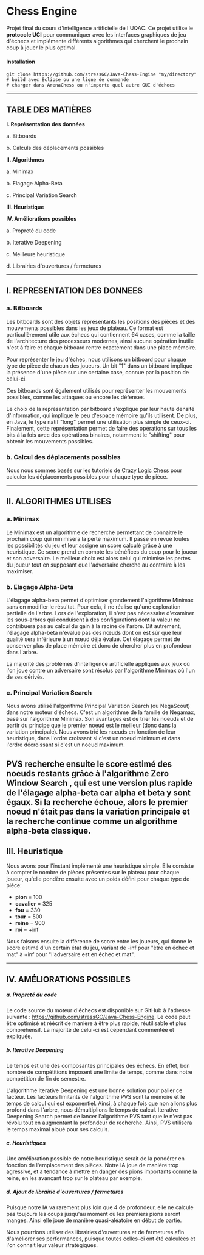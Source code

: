 # Chess Engine

Projet final du cours d'intelligence artificielle de l'UQAC. Ce projet utilise le **protocole UCI** pour communiquer avec les interfaces graphiques de jeu d'échecs et implémente différents algorithmes qui cherchent le prochain coup à jouer le plus optimal.

#### Installation
```
git clone https://github.com/stressGC/Java-Chess-Engine "my/directory"
# build avec Eclipse ou une ligne de commande
# charger dans ArenaChess ou n'importe quel autre GUI d'échecs
```
---

## TABLE DES MATIÈRES

**I.  Représentation des données**

a. Bitboards

b. Calculs des déplacements possibles

**II.  Algorithmes**

a. Minimax

b. Elagage Alpha-Beta

c. Principal Variation Search

**III.  Heuristique**

**IV.  Améliorations possibles**

a. Propreté du code

b. Iterative Deepening

c. Meilleure heuristique

d. Librairies d'ouvertures / fermetures

---

## I. REPRESENTATION DES DONNEES

### a. Bitboards

Les bitboards sont des objets représentants les positions des pièces et des
mouvements possibles dans les jeux de plateau. Ce format est particulièrement
utile aux échecs qui contiennent 64 cases, comme la taille de l'architecture des
processeurs modernes, ainsi aucune opération inutile n'est à faire et chaque
bitboard rentre exactement dans une place mémoire.

Pour représenter le jeu d'échec, nous utilisons un bitboard pour chaque type de
pièce de chacun des joueurs. Un bit "1" dans un bitboard implique la présence
d'une pièce sur une certaine case, connue par la position de celui-ci.

Ces bitboards sont également utilisés pour représenter les mouvements
possibles, comme les attaques ou encore les défenses.

Le choix de la représentation par bitboard s'explique par leur haute densité
d'information, qui implique le peu d'espace mémoire qu'ils utilisent. De plus, en
Java, le type natif "long" permet une utilisation plus simple de ceux-ci.
Finalement, cette représentation permet de faire des opérations sur tous les bits
à la fois avec des opérations binaires, notamment le "shifting" pour obtenir les
mouvements possibles.

### b. Calcul des déplacements possibles

Nous nous sommes basés sur les tutoriels de [Crazy Logic Chess](https://www.youtube.com/channel/UCmMjMHTeUEBJJZhxix-N-yg) pour calculer les
déplacements possibles pour chaque type de pièce.


---
## II. ALGORITHMES UTILISES

### a. Minimax


Le Minimax est un algorithme de recherche permettant de connaitre le prochain coup qui minimisera la perte maximum. Il passe en revue toutes les possibilités du jeu et leur assigne un score calculé grâce à une heuristique. Ce score prend en
compte les bénéfices du coup pour le joueur et son adversaire. Le meilleur choix est alors celui qui minimise les pertes du joueur tout en supposant que l'adversaire cherche au contraire à les maximiser.


### b. Elagage Alpha-Beta

L'élagage alpha-beta permet d'optimiser grandement l'algorithme Minimax sans
en modifier le résultat. Pour cela, il ne réalise qu'une exploration partielle de
l'arbre. Lors de l'exploration, il n'est pas nécessaire d'examiner les sous-arbres
qui conduisent à des configurations dont la valeur ne contribuera pas au calcul
du gain à la racine de l'arbre. Dit autrement, l'élagage alpha-beta n'évalue pas
des nœuds dont on est sûr que leur qualité sera inférieure à un nœud déjà
évalué. Cet élagage permet de conserver plus de place mémoire et donc de
chercher plus en profondeur dans l'arbre.

La majorité des problèmes d'intelligence artificielle appliqués aux jeux où l'on joue contre un adversaire sont résolus par l'algorithme Minimax où l'un de ses dérivés.


### c. Principal Variation Search

Nous avons utilisé l'algorithme Principal Variation Search (ou NegaScout) dans
notre moteur d'échecs. C'est un algorithme de la famille de Negamax, basé sur
l'algorithme Minimax. Son avantages est de trier les noeuds et de partir du principe
que le premier noeud est le meilleur (donc dans la variation principale). Nous avons
trié les noeuds en fonction de leur heuristique, dans l'ordre croissant si c'est un
noeud minimum et dans l'ordre décroissant si c'est un noeud maximum.

PVS recherche ensuite le score estimé des noeuds restants grâce à l'algorithme
**Zero Window Search** , qui est une version plus rapide de l'élagage alpha-beta car
alpha et beta y sont égaux. Si la recherche échoue, alors le premier noeud n'était
pas dans la variation principale et la recherche continue comme un algorithme
alpha-beta classique.
---

## III. Heuristique

Nous avons pour l'instant implémenté une heuristique simple. Elle consiste à
compter le nombre de pièces présentes sur le plateau pour chaque joueur,
qu'elle pondère ensuite avec un poids défini pour chaque type de pièce:

- **pion** = 100
- **cavalier** = 325
- **fou** = 330
- **tour** = 500
- **reine** = 900
- **roi** = +inf

Nous faisons ensuite la différence de score entre les joueurs, qui donne le score
estimé d'un certain état du jeu, variant de -inf pour "être en échec et mat" à +inf
pour "l'adversaire est en échec et mat".


---

## IV. AMÉLIORATIONS POSSIBLES

##### a. Propreté du code

Le code source du moteur d'échecs est disponible sur GitHub à l'adresse
suivante : https://github.com/stressGC/Java-Chess-Engine. Le code peut être
optimisé et réécrit de manière à être plus rapide, réutilisable et plus
compréhensif. La majorité de celui-ci est cependant commentée et expliquée.


##### b. Iterative Deepening

Le temps est une des composantes principales des échecs. En effet, bon nombre
de compétitions imposent une limite de temps, comme dans notre compétition
de fin de semestre.


L'algorithme Iterative Deepening est une bonne solution pour palier ce facteur.
Les facteurs limitants de l'algorithme PVS sont la mémoire et le temps de calcul
qui est exponentiel. Ainsi, à chaque fois que non allons plus profond dans
l'arbre, nous démultiplions le temps de calcul. Iterative Deepening Search
permet de lancer l'algorithme PVS tant que le n'est pas révolu tout en
augmentant la profondeur de recherche. Ainsi, PVS utilisera le temps maximal
aloué pour ses calculs.


##### c. Heuristiques


Une amélioration possible de notre heuristique serait de la pondérer
en fonction de l'emplacement des pièces. Notre IA joue de manière
trop agressive, et a tendance à mettre en danger des pions importants
comme la reine, en les avançant trop sur le plateau par exemple.


##### d. Ajout de librairie d'ouvertures / fermetures

Puisque notre IA va rarement plus loin que 4 de profondeur, elle ne calcule pas
toujours les coups jusqu'au moment où les premiers pions seront mangés. Ainsi
elle joue de manière quasi-aléatoire en début de partie.

Nous pourrions utiliser des librairies d'ouvertures et de fermetures afin
d'améliorer ses performances, puisque toutes celles-ci ont été calculées et l'on
connait leur valeur stratégiques.


